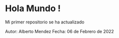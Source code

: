 # Hola Mundo !
Mi primer repositorio se ha actualizado

Autor: Alberto Mendez
Fecha: 06 de Febrero de 2022
